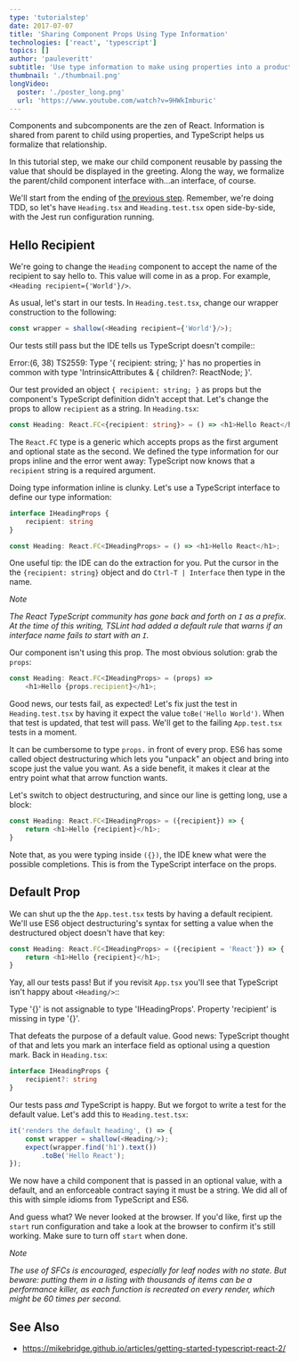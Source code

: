 ```yaml
---
type: 'tutorialstep'
date: 2017-07-07
title: 'Sharing Component Props Using Type Information'
technologies: ['react', 'typescript']
topics: []
author: 'pauleveritt'
subtitle: 'Use type information to make using properties into a productive workflow.'
thumbnail: './thumbnail.png'
longVideo:
  poster: './poster_long.png'
  url: 'https://www.youtube.com/watch?v=9HWkImburic'
---
```


Components and subcomponents are the zen of React. Information is shared
from parent to child using properties, and TypeScript helps us formalize
that relationship.

In this tutorial step, we make our child component reusable by passing the
value that should be displayed in the greeting. Along the way, we formalize
the parent/child component interface with...an interface, of course.

We'll start from the ending of
[the previous step](../functional_components/). Remember, we're
doing TDD, so let's have `Heading.tsx` and `Heading.test.tsx` open
side-by-side, with the Jest run configuration running.

## Hello Recipient

We're going to change the `Heading` component to accept the name of the
recipient to say hello to. This value will come in as a prop. For example,
`<Heading recipient={'World'}/>`.

As usual, let's start in our tests. In `Heading.test.tsx`, change our wrapper
construction to the following:

```typescript
const wrapper = shallow(<Heading recipient={'World'}/>);
```

Our tests still pass but the IDE tells us TypeScript doesn't compile::

  Error:(6, 38) TS2559: Type '{ recipient: string; }' has no properties in
  common with type 'IntrinsicAttributes & { children?: ReactNode; }'.

Our test provided an object `{ recipient: string; }` as props but the
component's TypeScript definition didn't accept that. Let's change the props to
allow `recipient` as a string. In `Heading.tsx`:

```typescript
const Heading: React.FC<{recipient: string}> = () => <h1>Hello React</h1>;
```

The `React.FC` type is a generic which accepts props as the first
argument and optional state as the second. We defined the type information
for our props inline and the error went away: TypeScript now knows that a
`recipient` string is a required argument.

Doing type information inline is clunky. Let's use a TypeScript interface
to define our type information:

```typescript
interface IHeadingProps {
    recipient: string
}

const Heading: React.FC<IHeadingProps> = () => <h1>Hello React</h1>;
```

One useful tip: the IDE can do the extraction for you. Put the cursor in the
the `{recipient: string}` object and do `Ctrl-T | Interface` then type
in the name.

*Note*

*The React TypeScript community has gone back and forth on `I`
as a prefix. At the time of this writing, TSLint had added a
default rule that warns if an interface name fails to start
with an `I`.*

Our component isn't using this prop. The most obvious solution: grab the
`props`:

```typescript
const Heading: React.FC<IHeadingProps> = (props) =>
    <h1>Hello {props.recipient}</h1>;
```

Good news, our tests fail, as expected! Let's fix just the test in
`Heading.test.tsx` by having it expect the value `toBe('Hello World')`.
When that test is updated, that test will pass. We'll get to the failing
`App.test.tsx` tests in a moment.

It can be cumbersome to type `props.` in front of every prop. ES6 has some
called object destructuring which lets you "unpack" an object and bring into
scope just the value you want. As a side benefit, it makes it clear at the
entry point what that arrow function wants.

Let's switch to object destructuring, and since our line is getting long,
use a block:

```typescript
const Heading: React.FC<IHeadingProps> = ({recipient}) => {
    return <h1>Hello {recipient}</h1>;
}
```

Note that, as you were typing inside `({})`, the IDE knew what were the
possible completions. This is from the TypeScript interface on the props.

## Default Prop

We can shut up the the `App.test.tsx` tests by having a default recipient.
We'll use ES6 object destructuring's syntax for setting a value when the
destructured object doesn't have that key:

```typescript
const Heading: React.FC<IHeadingProps> = ({recipient = 'React'}) => {
    return <h1>Hello {recipient}</h1>;
}
```

Yay, all our tests pass! But if you revisit `App.tsx` you'll see that
TypeScript isn't happy about `<Heading/>`::

  Type '{}' is not assignable to type 'IHeadingProps'.
    Property 'recipient' is missing in type '{}'.

That defeats the purpose of a default value. Good news: TypeScript thought of
that and lets you mark an interface field as optional using a question mark.
Back in `Heading.tsx`:

```typescript
interface IHeadingProps {
    recipient?: string
}
```

Our tests pass *and* TypeScript is happy. But we forgot to write a test for
the default value. Let's add this to `Heading.test.tsx`:

```typescript
it('renders the default heading', () => {
    const wrapper = shallow(<Heading/>);
    expect(wrapper.find('h1').text())
        .toBe('Hello React');
});
```

We now have a child component that is passed in an optional value, with a
default, and an enforceable contract saying it must be a string. We did all
of this with simple idioms from TypeScript and ES6.

And guess what? We never looked at the browser. If you'd like, first up the
`start` run configuration and take a look at the browser to confirm it's
still working. Make sure to turn off `start` when done.

*Note*

*The use of SFCs is encouraged, especially for leaf nodes with no
state. But beware: putting them in a listing with thousands of items
can be a performance killer, as each function is recreated on every
render, which might be 60 times per second.*

## See Also

- https://mikebridge.github.io/articles/getting-started-typescript-react-2/
